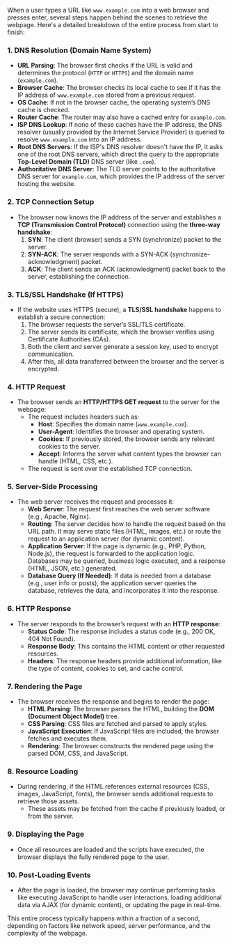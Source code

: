 When a user types a URL like `www.example.com` into a web browser and presses enter, several steps happen behind the scenes to retrieve the webpage. Here's a detailed breakdown of the entire process from start to finish:

### 1. **DNS Resolution (Domain Name System)**
   - **URL Parsing**: The browser first checks if the URL is valid and determines the protocol (`HTTP` or `HTTPS`) and the domain name (`example.com`).
   - **Browser Cache**: The browser checks its local cache to see if it has the IP address of `www.example.com` stored from a previous request.
   - **OS Cache**: If not in the browser cache, the operating system’s DNS cache is checked.
   - **Router Cache**: The router may also have a cached entry for `example.com`.
   - **ISP DNS Lookup**: If none of these caches have the IP address, the DNS resolver (usually provided by the Internet Service Provider) is queried to resolve `www.example.com` into an IP address.
   - **Root DNS Servers**: If the ISP's DNS resolver doesn't have the IP, it asks one of the root DNS servers, which direct the query to the appropriate **Top-Level Domain (TLD)** DNS server (like `.com`).
   - **Authoritative DNS Server**: The TLD server points to the authoritative DNS server for `example.com`, which provides the IP address of the server hosting the website.

### 2. **TCP Connection Setup**
   - The browser now knows the IP address of the server and establishes a **TCP (Transmission Control Protocol)** connection using the **three-way handshake**:
     1. **SYN**: The client (browser) sends a SYN (synchronize) packet to the server.
     2. **SYN-ACK**: The server responds with a SYN-ACK (synchronize-acknowledgment) packet.
     3. **ACK**: The client sends an ACK (acknowledgment) packet back to the server, establishing the connection.

### 3. **TLS/SSL Handshake (If HTTPS)**
   - If the website uses HTTPS (secure), a **TLS/SSL handshake** happens to establish a secure connection:
     1. The browser requests the server’s SSL/TLS certificate.
     2. The server sends its certificate, which the browser verifies using Certificate Authorities (CAs).
     3. Both the client and server generate a session key, used to encrypt communication.
     4. After this, all data transferred between the browser and the server is encrypted.

### 4. **HTTP Request**
   - The browser sends an **HTTP/HTTPS GET request** to the server for the webpage:
     - The request includes headers such as:
       - **Host**: Specifies the domain name (`www.example.com`).
       - **User-Agent**: Identifies the browser and operating system.
       - **Cookies**: If previously stored, the browser sends any relevant cookies to the server.
       - **Accept**: Informs the server what content types the browser can handle (HTML, CSS, etc.).
     - The request is sent over the established TCP connection.

### 5. **Server-Side Processing**
   - The web server receives the request and processes it:
     - **Web Server**: The request first reaches the web server software (e.g., Apache, Nginx).
     - **Routing**: The server decides how to handle the request based on the URL path. It may serve static files (HTML, images, etc.) or route the request to an application server (for dynamic content).
     - **Application Server**: If the page is dynamic (e.g., PHP, Python, Node.js), the request is forwarded to the application logic. Databases may be queried, business logic executed, and a response (HTML, JSON, etc.) generated.
     - **Database Query (If Needed)**: If data is needed from a database (e.g., user info or posts), the application server queries the database, retrieves the data, and incorporates it into the response.

### 6. **HTTP Response**
   - The server responds to the browser’s request with an **HTTP response**:
     - **Status Code**: The response includes a status code (e.g., 200 OK, 404 Not Found).
     - **Response Body**: This contains the HTML content or other requested resources.
     - **Headers**: The response headers provide additional information, like the type of content, cookies to set, and cache control.

### 7. **Rendering the Page**
   - The browser receives the response and begins to render the page:
     - **HTML Parsing**: The browser parses the HTML, building the **DOM (Document Object Model)** tree.
     - **CSS Parsing**: CSS files are fetched and parsed to apply styles.
     - **JavaScript Execution**: If JavaScript files are included, the browser fetches and executes them.
     - **Rendering**: The browser constructs the rendered page using the parsed DOM, CSS, and JavaScript.

### 8. **Resource Loading**
   - During rendering, if the HTML references external resources (CSS, images, JavaScript, fonts), the browser sends additional requests to retrieve those assets.
     - These assets may be fetched from the cache if previously loaded, or from the server.

### 9. **Displaying the Page**
   - Once all resources are loaded and the scripts have executed, the browser displays the fully rendered page to the user.

### 10. **Post-Loading Events**
   - After the page is loaded, the browser may continue performing tasks like executing JavaScript to handle user interactions, loading additional data via AJAX (for dynamic content), or updating the page in real-time.

This entire process typically happens within a fraction of a second, depending on factors like network speed, server performance, and the complexity of the webpage.

